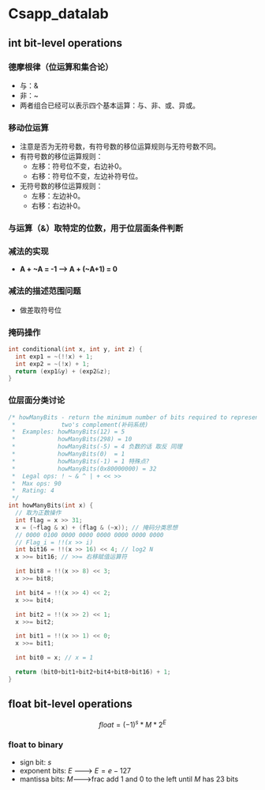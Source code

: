 # Csapp_datalab

## int bit-level operations
### 德摩根律（位运算和集合论）
- 与：&
- 非：~
- 两者组合已经可以表示四个基本运算：与、非、或、异或。
### 移动位运算
- 注意是否为无符号数，有符号数的移位运算规则与无符号数不同。
- 有符号数的移位运算规则：
    - 左移：符号位不变，右边补0。
    - 右移：符号位不变，左边补符号位。
- 无符号数的移位运算规则：
    - 左移：左边补0。
    - 右移：右边补0。

### 与运算（&）取特定的位数，用于位层面条件判断
### 减法的实现
- **A + ~A = -1 --> A + (~A+1) = 0**
### 减法的描述范围问题
- 做差取符号位

### 掩码操作
``` C
int conditional(int x, int y, int z) {
  int exp1 = ~(!!x) + 1;
  int exp2 = ~(!x) + 1;
  return (exp1&y) + (exp2&z);
}
```

### 位层面分类讨论
```c
/* howManyBits - return the minimum number of bits required to represent x in
 *             two's complement(补码系统)
 *  Examples: howManyBits(12) = 5
 *            howManyBits(298) = 10
 *            howManyBits(-5) = 4 负数的话 取反 同理  
 *            howManyBits(0)  = 1
 *            howManyBits(-1) = 1 特殊点?
 *            howManyBits(0x80000000) = 32
 *  Legal ops: ! ~ & ^ | + << >>
 *  Max ops: 90
 *  Rating: 4
 */
int howManyBits(int x) {
  // 取为正数操作
  int flag = x >> 31;
  x = (~flag & x) + (flag & (~x)); // 掩码分类思想
  // 0000 0100 0000 0000 0000 0000 0000 0000
  // Flag_i = !!(x >> i) 
  int bit16 = !!(x >> 16) << 4; // log2 N
  x >>= bit16; // >>= 右移赋值运算符

  int bit8 = !!(x >> 8) << 3;
  x >>= bit8;

  int bit4 = !!(x >> 4) << 2;
  x >>= bit4;

  int bit2 = !!(x >> 2) << 1;
  x >>= bit2;

  int bit1 = !!(x >> 1) << 0;
  x >>= bit1;

  int bit0 = x; // x = 1

  return (bit0+bit1+bit2+bit4+bit8+bit16) + 1;
}
```
## float bit-level operations
$$
float = (-1)^s * M * 2^E
$$
### float to binary
- sign bit: $s$
- exponent bits: $E$ ---> $E = e - 127$
- mantissa bits: $M$--->frac add $1$ and $0$ to the left until $M$ has 23 bits


